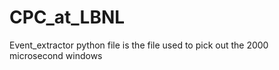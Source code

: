 # CPC_at_LBNL

Event_extractor python file is the file used to pick out the 2000 microsecond windows
